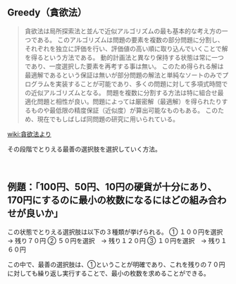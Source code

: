 ## Greedy（貪欲法）

> 貪欲法は局所探索法と並んで近似アルゴリズムの最も基本的な考え方の一つである。
> このアルゴリズムは問題の要素を複数の部分問題に分割し、それぞれを独立に評価を行い、評価値の高い順に取り込んでいくことで解を得るという方法である。
> 動的計画法と異なり保持する状態は常に一つであり、一度選択した要素を再考する事は無い。
> このため得られる解は最適解であるという保証は無いが部分問題の解法と単純なソートのみでプログラムを実装することが可能であり、多くの問題に対して多項式時間での近似アルゴリズムとなる。
> 問題を複数に分割する方法は特に組合せ最適化問題と相性が良い。問題によっては厳密解（最適解）を得られたりするものや最低限の精度保証（近似度）が算出可能なものもある。
> このため、現在でもしばしば同問題の研究に用いられている。

[wiki:貪欲法より](https://ja.wikipedia.org/wiki/%E8%B2%AA%E6%AC%B2%E6%B3%95)

その段階でとりえる最善の選択肢を選択していく方法。

<br>

## 例題：「100円、50円、10円の硬貨が十分にあり、170円にするのに最小の枚数になるにはどの組み合わせが良いか」

この状態でとりえる選択肢は以下の３種類が挙げられる。
① １００円を選択　→ 残り７０円
② ５０円を選択　→ 残り１２０円
③ １０円を選択　→ 残り１６０円

この中で、最善の選択肢は、①ということが明確であり、これを残りの７０円に対しても繰り返し実行することで、最小の枚数を求めることができる。

